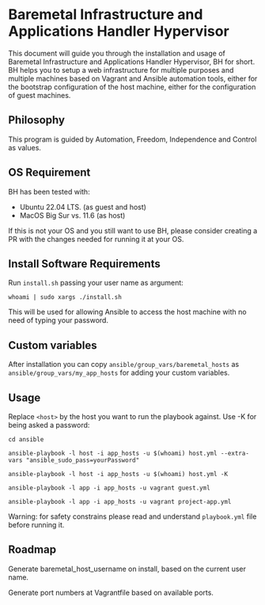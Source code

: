 # Baremetal Infrastructure and Applications Handler Hypervisor

This document will guide you through the installation and usage of Baremetal Infrastructure and Applications Handler Hypervisor, BH for short.
BH helps you to setup a web infrastructure for multiple purposes and multiple machines based on Vagrant and Ansible automation tools, either for the bootstrap configuration of the host machine, either for the configuration of guest machines.

## Philosophy

This program is guided by Automation, Freedom, Independence and Control as values. 

## OS Requirement

BH has been tested with:
*  Ubuntu 22.04 LTS. (as guest and host)
*  MacOS Big Sur vs. 11.6 (as host)

If this is not your OS and you still want to use BH, please consider creating a PR with the changes needed for running it at your OS.

## Install Software Requirements

Run `install.sh` passing your user name as argument:

`whoami | sudo xargs ./install.sh`

This will be used for allowing Ansible to access the host machine with no need of typing your password. 

## Custom variables

After installation you can copy `ansible/group_vars/baremetal_hosts` as `ansible/group_vars/my_app_hosts` for adding your custom variables. 

## Usage

Replace `<host>` by the host you want to run the playbook against. Use -K for being asked a password:

`cd ansible`

`ansible-playbook -l host -i app_hosts -u $(whoami) host.yml --extra-vars "ansible_sudo_pass=yourPassword"`

`ansible-playbook -l host -i app_hosts -u $(whoami) host.yml -K`

`ansible-playbook -l app -i app_hosts -u vagrant guest.yml`

`ansible-playbook -l app -i app_hosts -u vagrant project-app.yml`

Warning: for safety constrains please read and understand `playbook.yml` file before running it.

## Roadmap

Generate baremetal_host_username on install, based on the current user name.

Generate port numbers at Vagrantfile based on available ports.
